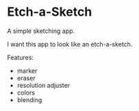 # Etch-a-Sketch
A simple sketching app.

I want this app to look like an etch-a-sketch.

Features:
  - marker
  - eraser
  - resolution adjuster
  - colors
  - blending <!-- https://stackoverflow.com/a/6615053  https://www.codeproject.com/Articles/1202772/Color-Topics-for-Programmers#Alpha_Blending -->